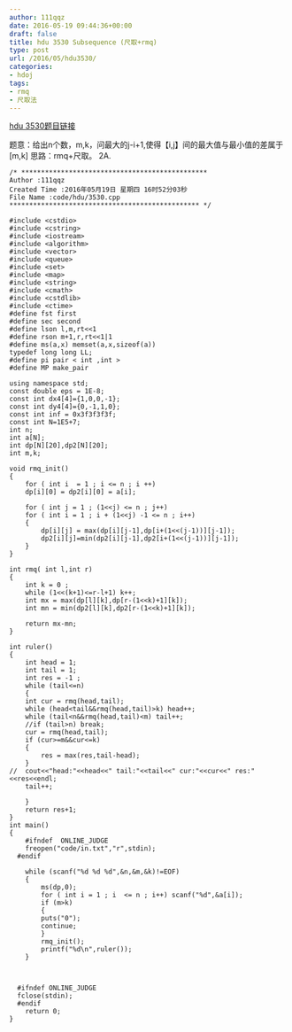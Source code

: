 ```yaml
---
author: 111qqz
date: 2016-05-19 09:44:36+00:00
draft: false
title: hdu 3530 Subsequence (尺取+rmq)
type: post
url: /2016/05/hdu3530/
categories:
- hdoj
tags:
- rmq
- 尺取法
---
```


[hdu 3530题目链接](http://acm.hdu.edu.cn/showproblem.php?pid=3530)

题意：给出n个数，m,k，问最大的j-i+1,使得【i,j】间的最大值与最小值的差属于[m,k]
思路：rmq+尺取。 2A.

 

    
    /* ***********************************************
    Author :111qqz
    Created Time :2016年05月19日 星期四 16时52分03秒
    File Name :code/hdu/3530.cpp
    ************************************************ */
    
    #include <cstdio>
    #include <cstring>
    #include <iostream>
    #include <algorithm>
    #include <vector>
    #include <queue>
    #include <set>
    #include <map>
    #include <string>
    #include <cmath>
    #include <cstdlib>
    #include <ctime>
    #define fst first
    #define sec second
    #define lson l,m,rt<<1
    #define rson m+1,r,rt<<1|1
    #define ms(a,x) memset(a,x,sizeof(a))
    typedef long long LL;
    #define pi pair < int ,int >
    #define MP make_pair
    
    using namespace std;
    const double eps = 1E-8;
    const int dx4[4]={1,0,0,-1};
    const int dy4[4]={0,-1,1,0};
    const int inf = 0x3f3f3f3f;
    const int N=1E5+7;
    int n;
    int a[N];
    int dp[N][20],dp2[N][20];
    int m,k;
    
    void rmq_init()
    {
        for ( int i  = 1 ; i <= n ; i ++)
    	dp[i][0] = dp2[i][0] = a[i];
    
        for ( int j = 1 ; (1<<j) <= n ; j++)
    	for ( int i = 1 ; i + (1<<j) -1 <= n ; i++)
    	{
    	    dp[i][j] = max(dp[i][j-1],dp[i+(1<<(j-1))][j-1]);
    	    dp2[i][j]=min(dp2[i][j-1],dp2[i+(1<<(j-1))][j-1]);
    	}
    }
    
    int rmq( int l,int r)
    {
        int k = 0 ;
        while (1<<(k+1)<=r-l+1) k++;
        int mx = max(dp[l][k],dp[r-(1<<k)+1][k]);
        int mn = min(dp2[l][k],dp2[r-(1<<k)+1][k]);
    
        return mx-mn;
    }
    
    int ruler()
    {
        int head = 1;
        int tail = 1;
        int res = -1 ;
        while (tail<=n)
        {
    	int cur = rmq(head,tail);
    	while (head<tail&&rmq(head,tail)>k) head++;
    	while (tail<n&&rmq(head,tail)<m) tail++;
    	//if (tail>n) break;
    	cur = rmq(head,tail);
    	if (cur>=m&&cur<=k)
    	{
    	    res = max(res,tail-head);
    	}
    //	cout<<"head:"<<head<<" tail:"<<tail<<" cur:"<<cur<<" res:"<<res<<endl;
    	tail++;
    
        }
        return res+1;
    }
    int main()
    {
    	#ifndef  ONLINE_JUDGE 
    	freopen("code/in.txt","r",stdin);
      #endif
    
    	while (scanf("%d %d %d",&n,&m,&k)!=EOF)
    	{
    	    ms(dp,0);
    	    for ( int i = 1 ; i  <= n ; i++) scanf("%d",&a[i]);
    	    if (m>k)
    	    {
    		puts("0");
    		continue;
    	    }
    	    rmq_init();
    	    printf("%d\n",ruler());
    	}
    
    
    
      #ifndef ONLINE_JUDGE  
      fclose(stdin);
      #endif
        return 0;
    }
    



